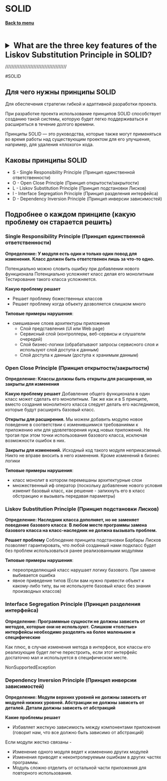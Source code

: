 <h1>SOLID</h1> 
<h4> 

[Back to menu](..%2FDP_Menu.md)

</h4>

[//]: # (What are the three key features of the Liskov Substitution Principle in SOLID?)
<br>
<details>
    <summary style="font-size: 25px;">
        <b>
            What are the three key features of the Liskov Substitution Principle in SOLID?
        </b>
    </summary>
<br>

**Subtype Requirement:** if a program is using a base class, 
it should be able to use any of its subclasses without the program knowing

**Method Signature:** Subclasses must follow the method 
signature of the base class.
(same name, return type, and parameters)

**No New Exceptions:** Subclasses should not throw exceptions 
that are not thrown by the methods of the superclass

</details>


///////////////////////////////////////

#SOLID

## Для чего нужны принципы SOLID

Для обеспечения стратегии гибкой и адаптивной разработки проекта.

При разработке проекта использование принципов SOLID
способствует созданию такой системы, которую будет легко
поддерживаться и расширяться в течение долгого времени.

Принципы SOLID — это руководства, которые также могут применяться
во время работы над существующим проектом для его улучшения,
например, для удаления «плохого» кода.

## Каковы принципы SOLID

- S - Single Responsibility Principle (Принцип единственной ответственности)
- O - Open Close Principle  (Принцип открытости/закрытости)
- L - Liskov Substitution Principle (Принцип подстановки Лисков)
- I - Interface Segregation Principle (Принцип разделения интерфейса)
- D - Dependency Inversion Principle (Принцип инверсии зависимостей)

## Подробнее о каждом принципе (какую проблему он старается решить)

### Single Responsibility Principle (Принцип единственной ответственности)

**Определение: У модуля есть один и только один повод для изменения.**
**Класс должен быть ответственен лишь за что-то одно.**

Потенциально можно словить ошибку при добавлении нового функционала
Потенциально усложняет класс делая его монолитным
Тестирование такого класса усложняется.

**Какую проблему решает**
- Решает проблему божественных классов
- Решает проблему когда объекту дозволяется слишком много

**Типовые примеры нарушения**:
- смешивание слоев архитектуры приложения
  - Слой представления (UI или Web page)
  - Сервисный слой (контроллеры, веб-сервисы и слушатели очередей)
  - Слой бизнес-логики (обрабатывают запросы сервисного слоя и используют слой доступа к данным)
  - Слой доступа к данным (доступа к хранимым данным)

### Open Close Principle  (Принцип открытости/закрытости)

**Определение: Классы должны быть открыты для расширения, но закрыты для изменения**

**Какую проблему решает**
Добавление общего функционала в один класс может сделать его монолитным.
Так же как и в S принципе, вместо создания монолитного класса следует делать его
наследников, которые будут расширять базовый класс.

**Открыты для расширения.**
Мы можем добавить модулю новое поведение в соответствии
с изменившимися требованиями к приложению или для удовлетворения нужд новых приложений.
Не трогая при этом точки использования базового класса, исключая возможности ошибок в них.

**Закрыты для изменений.**
Исходный код такого модуля неприкасаемый.
Никто не вправе вносить в него изменения. Кроме изменений в бизнес логики

**Типовые примеры нарушения**:
- класс монолит в котором перемешаны архитектурные слои
- множественный иф оператор (поскольку добавление нового условия изменит базовый класс,
  как решение - запихнуть его в класс обстракцию и вызывать передавая параметры)

### Liskov Substitution Principle (Принцип подстановки Лисков)

**Определение: Наследник класса дополняет, но не заменяет поведение базового класса**:
**В любом месте программы замена базового класса на класс-наследник не должна вызывать проблем.**

**Решает проблему**
Соблюдение принципа подстановки Барбары Лисков позволяет гарантировать,
что любой созданный нами подкласс будет без проблем использоваться ранее реализованными модулями

**Типовые примеры нарушения**:
- переопределяющий класс нарушает логику базового. При замене выбивается ошибка
- явное приведение типов (Если вам нужно привести объект к какому-либо типу,
  вы не используете базовый класс без знания производных классов)

### Interface Segregation Principle (Принцип разделения интерфейса)

**Определение: Программные сущности не должны зависеть от методов, которые они не используют.**
**Слишком «толстые» интерфейсы необходимо разделять на более маленькие и специфические**

Как плюс, в случае изменения метода в интерфесе, все классы его реализующие будет легче
перестроить, если этот интерфейс достаточно мал и используется в специфическом месте.

NonSupportedException

### Dependency Inversion Principle (Принцип инверсии зависимостей)

**Определение:
Модули верхних уровней не должны зависеть от модулей нижних уровней.
Абстракции не должны зависеть от деталей. Детали должны зависеть от абстракций**

**Какие проблемы решает**
- Избавляет жесткую зависимость между компонентами приложения
  (говорит нам, что все должно быть зависимо от абстракций)

Если модули жестко связаны -
- Изменение одного модуля ведет к изменению других модулей
- Изменения приводят к неконтролируемым ошибкам в других частях программы.
- Модуль сложно отделить от остальной части приложения для повторного использования.


